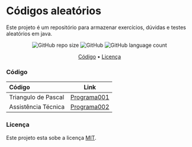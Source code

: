 # Códigos aleatórios

Este projeto é um repositório para armazenar exercícios, dúvidas e testes aleatórios em java.

<p align="center">
	<img alt="GitHub repo size" src="https://img.shields.io/github/repo-size/gpd38/curiosidadeProgramasAleatorios">
	<img alt="GitHub" src="https://img.shields.io/github/license/gpd38/curiosidadeProgramasAleatorios">
	<img alt="GitHub language count" src="https://img.shields.io/github/languages/count/gpd38/curiosidadeProgramasAleatorios">
</p>

<p align="center">
	<a href="#Código">Código</a> •
	<a href="#Licença">Licença</a>
</p>

### Código

|Código             |Link                                |
|:------------------|------------------------------------|
|Triangulo de Pascal|[Programa001]()|
|Assistência Técnica|[Programa002](https://github.com/gpd38/curiosidadeCodigosAleatorios/tree/main/codigosAleatorios/src/main/java/assistenciaTecnica)
 
### Licença

Este projeto esta sobe a licença [MIT](./LICENSE).
